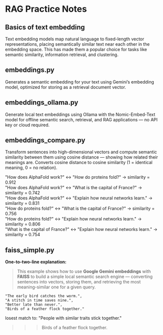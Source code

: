 # RAG Practice Notes

## Basics of text embedding
Text embedding models map natural language to fixed-length vector representations, placing semantically similar text near each other in the embedding space. This has made them a popular choice for tasks like semantic similarity, information retrieval, and clustering.

## embeddings.py
Generates a semantic embedding for your text using Gemini’s embedding model, optimized for storing as a retrieval document vector.

## embeddings_ollama.py
Generate local text embeddings using Ollama with the Nomic-Embed-Text model for offline semantic search, retrieval, and RAG applications — no API key or cloud required.

## embeddings_compare.py
Transform sentences into high-dimensional vectors and compute semantic similarity between them using cosine distance — showing how related their meanings are.
Converts cosine distance to cosine similarity (1 = identical meaning, 0 = no relation).

"How does AlphaFold work?" ↔ "How do proteins fold?" → similarity = 0.912  
"How does AlphaFold work?" ↔ "What is the capital of France?" → similarity = 0.742  
"How does AlphaFold work?" ↔ "Explain how neural networks learn." → similarity = 0.831  
"How do proteins fold?" ↔ "What is the capital of France?" → similarity = 0.756  
"How do proteins fold?" ↔ "Explain how neural networks learn." → similarity = 0.806  
"What is the capital of France?" ↔ "Explain how neural networks learn." → similarity = 0.754  
  
## faiss_simple.py
**One-to-two-line explanation:**

> This example shows how to use **Google Gemini embeddings** with **FAISS** to build a simple local semantic search engine — converting sentences into vectors, storing them, and retrieving the most meaning-similar one for a given query.

    "The early bird catches the worm.",
    "A stitch in time saves nine.",
    "Better late than never.",
    "Birds of a feather flock together."

losest match to: "People with similar traits stick together."
>>> Birds of a feather flock together.